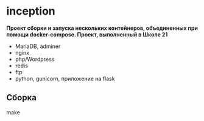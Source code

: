 # inception

**Проект сборки и запуска нескольких контейнеров, объединенных при помощи docker-compose. Проект, выполненный в Школе 21**

- MariaDB, adminer
- nginx
- php/Wordpress
- redis
- ftp
- python, gunicorn, приложение на flask

## Сборка

make
